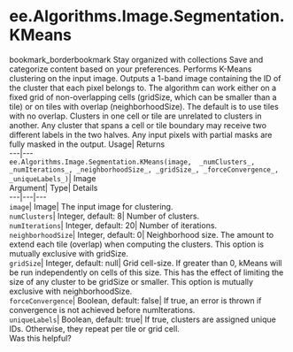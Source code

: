  
#  ee.Algorithms.Image.Segmentation.KMeans
bookmark_borderbookmark Stay organized with collections  Save and categorize content based on your preferences.
Performs K-Means clustering on the input image. Outputs a 1-band image containing the ID of the cluster that each pixel belongs to. The algorithm can work either on a fixed grid of non-overlapping cells (gridSize, which can be smaller than a tile) or on tiles with overlap (neighborhoodSize). The default is to use tiles with no overlap. Clusters in one cell or tile are unrelated to clusters in another. Any cluster that spans a cell or tile boundary may receive two different labels in the two halves. Any input pixels with partial masks are fully masked in the output. 
Usage| Returns  
---|---  
`ee.Algorithms.Image.Segmentation.KMeans(image,  _numClusters_, _numIterations_, _neighborhoodSize_, _gridSize_, _forceConvergence_, _uniqueLabels_)`| Image  
Argument| Type| Details  
---|---|---  
`image`| Image| The input image for clustering.  
`numClusters`| Integer, default: 8| Number of clusters.  
`numIterations`| Integer, default: 20| Number of iterations.  
`neighborhoodSize`| Integer, default: 0| Neighborhood size. The amount to extend each tile (overlap) when computing the clusters. This option is mutually exclusive with gridSize.  
`gridSize`| Integer, default: null| Grid cell-size. If greater than 0, kMeans will be run independently on cells of this size. This has the effect of limiting the size of any cluster to be gridSize or smaller. This option is mutually exclusive with neighborhoodSize.  
`forceConvergence`| Boolean, default: false| If true, an error is thrown if convergence is not achieved before numIterations.  
`uniqueLabels`| Boolean, default: true| If true, clusters are assigned unique IDs. Otherwise, they repeat per tile or grid cell.  
Was this helpful?
